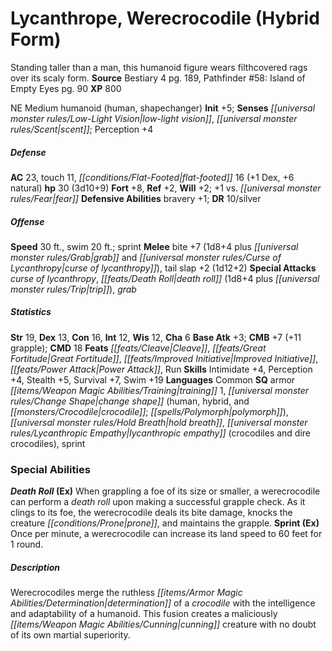 ﻿---
cssclass: [monsters]
title1: Lycanthrope, Werecrocodile (Hybrid Form)
desc_short: Standing taller than a man, this humanoid figure wears filthcovered rags
  over its scaly form.
title2: Werecrocodile (Hybrid Form)
CR: 3
sources:
- name: Bestiary 4
  page: 189
  link: http://paizo.com/products/btpy91ds?Pathfinder-Roleplaying-Game-Bestiary-4
- name: 'Pathfinder #58: Island of Empty Eyes'
  page: 90
  link: http://paizo.com/pathfinder/adventurePath/skullAndShackles/v5748btpy8mog
XP: 800
alignment: NE
size: Medium
type: humanoid
subtypes:
- human
- shapechanger
initiative:
  bonus: 5
senses:
  low-light vision: true
  scent: true
AC:
  AC: 23
  touch: 11
  flat_footed: 16
  components:
    dex: 1
    natural: 6
HP:
  HP: 30
  long: 3d10+9
saves:
  fort: 8
  ref: 2
  will: 2
  other: +1 vs. fear
defensive_abilities:
- bravery +1
DR:
- amount: 10
  weakness: silver
speeds:
  base: 30
  other_semicolon: sprint
  swim: 20
attacks:
  melee:
  - - text: bite +7 (1d8+4 plus grab and curse of lycanthropy)
      entries:
      - - damage: 1d8+4
        - effect: grab
        - effect: curse of lycanthropy
      attack: bite
      bonus:
      - 7
    - text: tail slap +2 (1d12+2)
      entries:
      - - damage: 1d12+2
      attack: tail slap
      bonus:
      - 2
  special:
  - curse of lycanthropy
  - death roll (1d8+4 plus trip)
  - grab
ability_scores:
  STR: 19
  DEX: 13
  CON: 16
  INT: 12
  WIS: 12
  CHA: 6
BAB: 3
CMB: 7
CMB_other: +11 grapple
CMD: 18
feats:
- name: Cleave
- name: Great Fortitude
- name: Improved Initiative
- name: Power Attack
- name: Run
skills:
  Intimidate: 4
  Perception: 4
  Stealth: 5
  Survival: 7
  Swim: 19
languages:
- Common
special_qualities:
- armor training 1
- change shape (human, hybrid, and crocodile; polymorph)
- hold breath
- lycanthropic empathy (crocodiles and dire crocodiles)
- sprint
special_abilities:
  Death Roll (Ex): When grappling a foe of its size or smaller, a werecrocodile can
    perform a death roll upon making a successful grapple check. As it clings to its
    foe, the werecrocodile deals its bite damage, knocks the creature prone, and maintains
    the grapple.
  Sprint (Ex): Once per minute, a werecrocodile can increase its land speed to 60
    feet for 1 round.
desc_long: Werecrocodiles merge the ruthless determination of a crocodile with the
  intelligence and adaptability of a humanoid. This fusion creates a maliciously cunning
  creature with no doubt of its own martial superiority.

---

# Lycanthrope, Werecrocodile (Hybrid Form)
Standing taller than a man, this humanoid figure wears filthcovered rags over its scaly form.
**Source** Bestiary 4 pg. 189, Pathfinder #58: Island of Empty Eyes pg. 90
**XP** 800

NE Medium humanoid (human, shapechanger)
**Init** +5; **Senses** _[[universal monster rules/Low-Light Vision|low-light vision]]_, _[[universal monster rules/Scent|scent]]_; Perception +4

##### Defense

**AC** 23, touch 11, _[[conditions/Flat-Footed|flat-footed]]_ 16 (+1 Dex, +6 natural)
**hp** 30 (3d10+9)
**Fort** +8, **Ref** +2, **Will** +2; +1 vs. _[[universal monster rules/Fear|fear]]_
**Defensive Abilities** bravery +1; **DR** 10/silver

##### Offense
**Speed** 30 ft., swim 20 ft.; sprint
**Melee** bite +7 (1d8+4 plus _[[universal monster rules/Grab|grab]]_ and _[[universal monster rules/Curse of Lycanthropy|curse of lycanthropy]]_), tail slap +2 (1d12+2)
**Special Attacks** _curse of lycanthropy_, _[[feats/Death Roll|death roll]]_ (1d8+4 plus _[[universal monster rules/Trip|trip]]_), _grab_

##### Statistics
**Str** 19, **Dex** 13, **Con** 16, **Int** 12, **Wis** 12, **Cha** 6
**Base Atk** +3; **CMB** +7 (+11 grapple); **CMD** 18
**Feats** _[[feats/Cleave|Cleave]]_, _[[feats/Great Fortitude|Great Fortitude]]_, _[[feats/Improved Initiative|Improved Initiative]]_, _[[feats/Power Attack|Power Attack]]_, Run
**Skills** Intimidate +4, Perception +4, Stealth +5, Survival +7, Swim +19
**Languages** Common
**SQ** armor _[[items/Weapon Magic Abilities/Training|training]]_ 1, _[[universal monster rules/Change Shape|change shape]]_ (human, hybrid, and _[[monsters/Crocodile|crocodile]]_; _[[spells/Polymorph|polymorph]]_), _[[universal monster rules/Hold Breath|hold breath]]_, _[[universal monster rules/Lycanthropic Empathy|lycanthropic empathy]]_ (crocodiles and dire crocodiles), sprint

### Special Abilities

**_Death Roll_ (Ex)** When grappling a foe of its size or smaller, a werecrocodile can perform a _death roll_ upon making a successful grapple check. As it clings to its foe, the werecrocodile deals its bite damage, knocks the creature _[[conditions/Prone|prone]]_, and maintains the grapple.
**Sprint (Ex)** Once per minute, a werecrocodile can increase its land speed to 60 feet for 1 round.

##### Description

Werecrocodiles merge the ruthless _[[items/Armor Magic Abilities/Determination|determination]]_ of a _crocodile_ with the intelligence and adaptability of a humanoid. This fusion creates a maliciously _[[items/Weapon Magic Abilities/Cunning|cunning]]_ creature with no doubt of its own martial superiority.